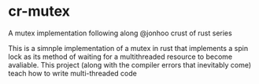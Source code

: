 # cr-mutex
A mutex implementation following along @jonhoo crust of rust series

This is a simnple implementation of a mutex in rust that implements a spin lock as its method of waiting for a multithreaded resource to become avaliable. 
This project (along with the compiler errors that inevitably come) teach how to write multi-threaded code
